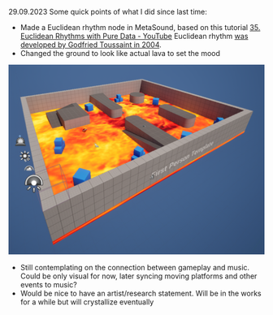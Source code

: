 29.09.2023
Some quick points of what I did since last time:
- Made a Euclidean rhythm node in MetaSound, based on this tutorial [35. Euclidean Rhythms with Pure Data - YouTube](https://www.youtube.com/watch?v=lCcGeVXHkbE) Euclidean rhythm [was developed by Godfried Toussaint in 2004](https://cgm.cs.mcgill.ca/~godfried/publications/banff.pdf).
- Changed the ground to look like actual lava to set the mood

![Screenshot of a basic Unreal 5 scene filled with lava.](/reflections/Pasted%20image%2020230929124015.png)

- Still contemplating on the connection between gameplay and music. Could be only visual for now, later syncing moving platforms and other events to music?
- Would be nice to have an artist/research statement. Will be in the works for a while but will crystallize eventually
